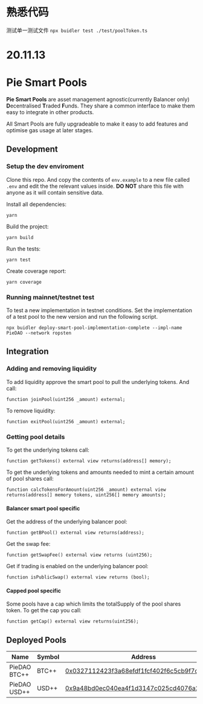 # 熟悉代码

测试单一测试文件
`npx buidler test ./test/poolToken.ts`


# 20.11.13
# Pie Smart Pools

**Pie Smart Pools** are asset management agnostic(currently Balancer only) **D**ecentralised **T**raded **F**unds. They share a common interface to make them easy to integrate in other products.

All Smart Pools are fully upgradeable to make it easy to add features and optimise gas usage at later stages.

## Development

### Setup the dev enviroment

Clone this repo. And copy the contents of ``env.example`` to a new file called ``.env`` and edit the the relevant values inside. **DO NOT** share this file with anyone as it will contain sensitive data.

Install all dependencies: 
```
yarn
```
Build the project:
```
yarn build
```
Run the tests:
```
yarn test
```
Create coverage report:
```
yarn coverage
```

### Running mainnet/testnet test

To test a new implementation in testnet conditions. Set the implementation of a test pool to the new version and run the following script.

```
npx buidler deploy-smart-pool-implementation-complete --impl-name PieDAO --network ropsten
```

## Integration

### Adding and removing liquidity

To add liquidity approve the smart pool to pull the underlying tokens. And call:

```solidity
function joinPool(uint256 _amount) external;
```

To remove liquidity:

```solidity
function exitPool(uint256 _amount) external;
```

### Getting pool details

To get the underlying tokens call:

```solidity
function getTokens() external view returns(address[] memory);
```

To get the underlying tokens and amounts needed to mint a certain amount of pool shares call:

```solidity
function calcTokensForAmount(uint256 _amount) external view returns(address[] memory tokens, uint256[] memory amounts);
```

#### Balancer smart pool specific
Get the address of the underlying balancer pool:

```solidity
function getBPool() external view returns(address);
```

Get the swap fee:

```solidity
function getSwapFee() external view returns (uint256);
```

Get if trading is enabled on the underlying balancer pool:

```solidity
function isPublicSwap() external view returns (bool);
```


#### Capped pool specific
Some pools have a cap which limits the totalSupply of the pool shares token. To get the cap you call:

```solidity
function getCap() external view returns(uint256);
```

## Deployed Pools

| Name         | Symbol | Address                                                                                                                       | Type            |
|--------------|--------|-------------------------------------------------------------------------------------------------------------------------------|-----------------|
| PieDAO BTC++ | BTC++  | [0x0327112423f3a68efdf1fcf402f6c5cb9f7c33fd](https://etherscan.io/address/0x0327112423f3a68efdf1fcf402f6c5cb9f7c33fd) | Balancer Capped |
| PieDAO USD++ | USD++  | [0x9a48bd0ec040ea4f1d3147c025cd4076a2e71e3e](https://etherscan.io/address/0x9a48bd0ec040ea4f1d3147c025cd4076a2e71e3e) | Balancer Capped |
